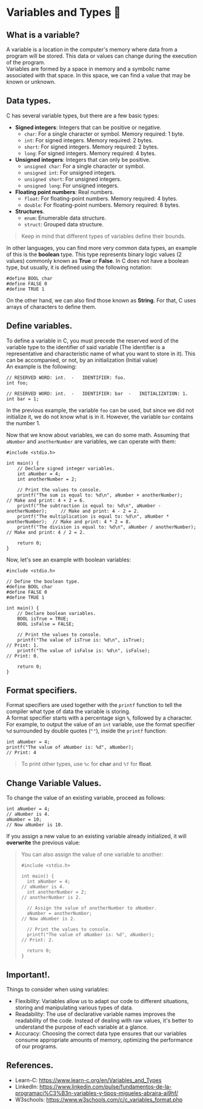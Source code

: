 # Variables and Types 🧩
## What is a variable?
A variable is a location in the computer's memory where data from a program will be stored. This data or values can change during the execution of the program.<br>
Variables are formed by a space in memory and a symbolic name associated with that space. In this space, we can find a value that may be known or unknown.

## Data types.
C has several variable types, but there are a few basic types:
- **Signed integers**: Integers that can be positive or negative.
  - `char`: For a single character or symbol. Memory required: 1 byte.
  - `int`: For signed integers. Memory required: 2 bytes.
  - `short`: For signed integers. Memory required: 2 bytes.
  - `long`: For signed integers. Memory required: 4 bytes.
- **Unsigned integers**: Integers that can only be positive.
  - `unsigned char`: For a single character or symbol.
  - `unsigned int`: For unsigned integers.
  - `unsigned short`: For unsigned integers.
  - `unsigned long`: For unsigned integers.
- **Floating point numbers**: Real numbers.
  - `float`: For floating-point numbers. Memory required: 4 bytes.
  - `double`: For floating-point numbers. Memory required: 8 bytes.
- **Structures**.
  - `enum`: Enumerable data structure.
  - `struct`: Grouped data structure.

> Keep in mind that different types of variables define their bounds.

In other languages, you can find more very common data types, an example of this is the **boolean** type. This type represents binary logic values (2 values) commonly known as **True** or **False**. In C does not have a boolean type, but usually, it is defined using the following notation:
```
#define BOOL char
#define FALSE 0
#define TRUE 1
```

On the other hand, we can also find those known as **String**. For that, C uses arrays of characters to define them.

## Define variables.
To define a variable in C, you must precede the reserved word of the variable type to the identifier of said variable (The identifier is a representative and characteristic name of what you want to store in it). This can be accompanied, or not, by an initialization (Initial value)<br>
An example is the following:
```
// RESERVED WORD: int.  -   IDENTIFIER: foo.
int foo;

// RESERVED WORD: int.  -   IDENTIFIER: bar  -   INITIALIZATION: 1.
int bar = 1;
```
In the previous example, the variable `foo` can be used, but since we did not initialize it, we do not know what is in it. However, the variable `bar` contains the number 1.<br>

Now that we know about variables, we can do some math. Assuming that `aNumber` and `anotherNumber` are variables, we can operate with them:
```
#include <stdio.h>

int main() {
    // Declare signed integer variables.
    int aNumber = 4;
    int anotherNumber = 2;

    // Print the values to console.
    printf("The sum is equal to: %d\n", aNumber + anotherNumber);             // Make and print: 4 + 2 = 6.
    printf("The subtraction is equal to: %d\n", aNumber - anotherNumber);     // Make and print: 4 - 2 = 2.
    printf("The multiplication is equal to: %d\n", aNumber * anotherNumber);  // Make and print: 4 * 2 = 8.
    printf("The division is equal to: %d\n", aNumber / anotherNumber);        // Make and print: 4 / 2 = 2.

    return 0;
}
```

Now, let's see an example with boolean variables:
```
#include <stdio.h>

// Define the boolean type.
#define BOOL char
#define FALSE 0
#define TRUE 1

int main() {
    // Declare boolean variables.
    BOOL isTrue = TRUE;
    BOOL isFalse = FALSE;

    // Print the values to console.
    printf("The value of isTrue is: %d\n", isTrue);                           // Print: 1.
    printf("The value of isFalse is: %d\n", isFalse);                         // Print: 0.

    return 0;
}
```

## Format specifiers.
Format specifiers are used together with the `printf` function to tell the compiler what type of data the variable is storing.<br>
A format specifier starts with a percentage sign `%`, followed by a character.<br>
For example, to output the value of an `int` variable, use the format specifier `%d` surrounded by double quotes (`""`), inside the `printf` function:
```
int aNumber = 4;
printf("The value of aNumber is: %d", aNumber);                               // Print: 4
```
> To print other types, use `%c` for **char** and `%f` for **float**.

## Change Variable Values.
To change the value of an existing variable, proceed as follows:
```
int aNumber = 4;                                                              // aNumber is 4.
aNumber = 10;                                                                 // Now aNumber is 10.
```
If you assign a new value to an existing variable already initialized, it will **overwrite** the previous value:

> You can also assign the value of one variable to another:
> ```
> #include <stdio.h>
> 
> int main() {
>   int aNumber = 4;                                                          // aNumber is 4.
>   int anotherNumber = 2;                                                    // anotherNumber is 2.
> 
>   // Assign the value of anotherNumber to aNumber.
>   aNumber = anotherNumber;                                                  // Now aNumber is 2.
> 
>   // Print the values to console.
>   printf("The value of aNumber is: %d", aNumber);                           // Print: 2.
> 
>   return 0;
> }
> ```

## Important!.
Things to consider when using variables:
- Flexibility: Variables allow us to adapt our code to different situations, storing and manipulating various types of data.
- Readability: The use of declarative variable names improves the readability of the code. Instead of dealing with raw values, it's better to understand the purpose of each variable at a glance.
- Accuracy: Choosing the correct data type ensures that our variables consume appropriate amounts of memory, optimizing the performance of our programs.

## References.
- Learn-C: https://www.learn-c.org/en/Variables_and_Types
- LinkedIn: https://www.linkedin.com/pulse/fundamentos-de-la-programaci%C3%B3n-variables-y-tipos-migueles-abraira-ai9hf/
- W3schools: https://www.w3schools.com/c/c_variables_format.php